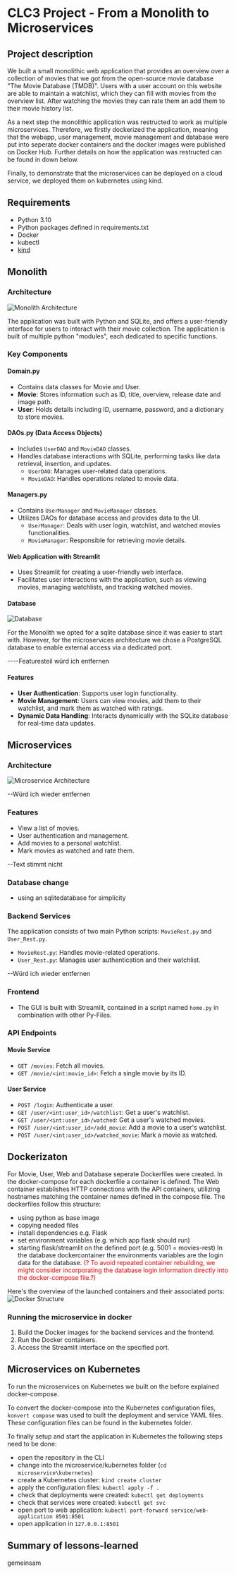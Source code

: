 # CLC3 Project - From a Monolith to Microservices

## Project description
We built a small monolithic web application that provides an overview over a collection of movies that we got from the open-source movie database "The Movie Database (TMDB)". Users with a user account on this website are able to maintain a watchlist, which they can fill with movies from the overview list. After watching the movies they can rate them an add them to their movie history list.

As a next step the monolithic application was restructed to work as multiple microservices. Therefore, we firstly dockerized the application, meaning that the webapp, user management, movie management and database were put into seperate docker containers and the docker images were published on Docker Hub.
Further details on how the application was restructed can be found in down below.

Finally, to demonstrate that the microservices can be deployed on a cloud service, we deployed them on kubernetes using kind.

## Requirements
- Python 3.10
- Python packages defined in requirements.txt
- Docker
- kubectl
- [kind](https://kind.sigs.k8s.io/)

## Monolith 
### Architecture
![Monolith Architecture](https://github.com/kathi-munk/clc3-project/blob/main/img/Monolith.png)

The application was built with Python and SQLite, and offers a user-friendly interface for users to interact with their movie collection. The application is built of multiple python "modules", each dedicated to specific functions.

### Key Components
#### Domain.py
- Contains data classes for Movie and User.
- **Movie**: Stores information such as ID, title, overview, release date and image path.
- **User**: Holds details including ID, username, password, and a dictionary to store movies.

#### DAOs.py (Data Access Objects)
- Includes `UserDAO` and `MovieDAO` classes.
- Handles database interactions with SQLite, performing tasks like data retrieval, insertion, and updates.
  - `UserDAO`: Manages user-related data operations.
  - `MovieDAO`: Handles operations related to movie data.

#### Managers.py
- Contains `UserManager` and `MovieManager` classes.
- Utilizes DAOs for database access and provides data to the UI.
  - `UserManager`: Deals with user login, watchlist, and watched movies functionalities.
  - `MovieManager`: Responsible for retrieving movie details.

#### Web Application with Streamlit
- Uses Streamlit for creating a user-friendly web interface.
- Facilitates user interactions with the application, such as viewing movies, managing watchlists, and tracking watched movies.

#### Database
![Database](https://github.com/kathi-munk/clc3-project/blob/main/img/db_model.png)

For the Monolith we opted for a sqlite database since it was easier to start with. However, for the microservices architecture we chose a PostgreSQL database to enable external access via a dedicated port.

----Featuresteil würd ich entfernen
#### Features
- **User Authentication**: Supports user login functionality.
- **Movie Management**: Users can view movies, add them to their watchlist, and mark them as watched with ratings.
- **Dynamic Data Handling**: Interacts dynamically with the SQLite database for real-time data updates.

## Microservices 
### Architecture
![Microservice Architecture](https://github.com/kathi-munk/clc3-project/blob/main/img/Microservices.png)

--Würd ich wieder entfernen
### Features
- View a list of movies.
- User authentication and management.
- Add movies to a personal watchlist.
- Mark movies as watched and rate them.


--Text stimmt nicht
### Database change
- using an sqlitedatabase for simplicity

### Backend Services
The application consists of two main Python scripts: `MovieRest.py` and `User_Rest.py`.
- `MovieRest.py`: Handles movie-related operations.
- `User_Rest.py`: Manages user authentication and their watchlist.

--Würd ich wieder entfernen
### Frontend
- The GUI is built with Streamlit, contained in a script named `home.py` in combination with other Py-Files.

### API Endpoints

#### Movie Service
- `GET /movies`: Fetch all movies.
- `GET /movie/<int:movie_id>`: Fetch a single movie by its ID.

#### User Service
- `POST /login`: Authenticate a user.
- `GET /user/<int:user_id>/watchlist`: Get a user's watchlist.
- `GET /user/<int:user_id>/watched`: Get a user's watched movies.
- `POST /user/<int:user_id>/add_movie`: Add a movie to a user's watchlist.
- `POST /user/<int:user_id>/watched_movie`: Mark a movie as watched.


## Dockerizaton
For  Movie, User, Web and Database seperate Dockerfiles were created. In the docker-compose for each dockerfile a container is defined. The Web container establishes HTTP connections with the API containers, utilizing hostnames matching the container names defined in the compose file.
The dockerfiles follow this structure: 
- using python as base image
- copying needed files
- install dependencies e.g. Flask
- set environment variables (e.g. which app flask should run)
- starting flask/streamlit on the defined port (e.g. 5001 = movies-rest)
In the database dockercontainer the environments variables are the login data for the database. <span style="color: red;">(? To avoid repeated container rebuilding, we might consider incorporating the database login information directly into the docker-compose file.?)</span>

Here's the overview of the launched containers and their associated ports:
![Docker Structure](https://github.com/kathi-munk/clc3-project/blob/main/img/dockercontainer_structure.png)

### Running the microservice in docker
1. Build the Docker images for the backend services and the frontend.
2. Run the Docker containers.
3. Access the Streamlit interface on the specified port.

## Microservices on Kubernetes
To run the microservices on Kubernetes we built on the before explained docker-compose.

To convert the docker-compose into the Kubernetes configuration files, `konvert compose` was used to built the deployment and service YAML files. These configuration files can be found in the kubernetes folder.

To finally setup and start the application in Kubernetes the following steps need to be done:
- open the repository in the CLI 
- change into the microservice/kubernetes folder (`cd microservice\kubernetes`)
- create a Kubernetes cluster: `kind create cluster`
- apply the configuration files: `kubectl apply -f .`
- check that deployments were created: `kubectl get deployments`
- check that services were created: `kubectl get svc`
- open port to web application: `kubectl port-forward service/web-application 8501:8501`
- open application in `127.0.0.1:8501`



## Summary of lessons-learned
gemeinsam
